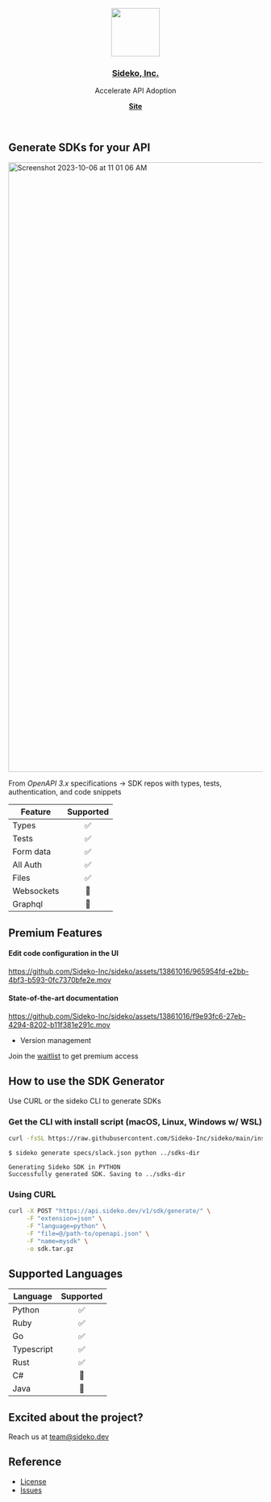<p align="center">
  <a href="https://sideko.dev">
    <img src="https://storage.googleapis.com/sideko.appspot.com/public_assets/website_assets/logo-symbol.svg" height="96">
    <h3 align="center">Sideko, Inc.</h3>
  </a>
</p>

<p align="center">
  Accelerate API Adoption
</p>

<p align="center">
  <a href="https://sideko.dev/documentation"><strong>Site</strong></a>
</p>
<br/>


## Generate SDKs for your API
<img width="1209" alt="Screenshot 2023-10-06 at 11 01 06 AM" src="https://github.com/Sideko-Inc/sideko/assets/13861016/f3359ae9-b77e-42d6-abf0-565d6b1ff0d2">


From _OpenAPI 3.x_ specifications -> SDK repos with types, tests, authentication, and code snippets

| Feature    | Supported |
| ---------- | :-------: |
| Types      |    ✅     |
| Tests      |    ✅     |
| Form data  |    ✅     |
| All Auth   |    ✅     |
| Files      |    ✅     |
| Websockets |    🚧     |
| Graphql    |    🚧     |

## Premium Features

#### Edit code configuration in the UI

https://github.com/Sideko-Inc/sideko/assets/13861016/965954fd-e2bb-4bf3-b593-0fc7370bfe2e.mov

#### State-of-the-art documentation

https://github.com/Sideko-Inc/sideko/assets/13861016/f9e93fc6-27eb-4294-8202-b11f381e291c.mov

- Version management

Join the [waitlist](https://admin.typeform.com/form/W6nUwRRl/create?block=b6e90243-5eca-472b-8057-9a2fb7e87890) to get premium access

## How to use the SDK Generator
Use CURL or the sideko CLI to generate SDKs

### Get the CLI with install script (macOS, Linux, Windows w/ WSL)

```bash
curl -fsSL https://raw.githubusercontent.com/Sideko-Inc/sideko/main/install.sh | sh
```

```
$ sideko generate specs/slack.json python ../sdks-dir

Generating Sideko SDK in PYTHON
Successfully generated SDK. Saving to ../sdks-dir
```


### Using CURL

```bash
curl -X POST "https://api.sideko.dev/v1/sdk/generate/" \
     -F "extension=json" \
     -F "language=python" \
     -F "file=@/path-to/openapi.json" \
     -F "name=mysdk" \
     -o sdk.tar.gz
```

## Supported Languages

| Language   | Supported |
| ---------- | :-------: |
| Python     |    ✅     |
| Ruby       |    ✅     |
| Go         |    ✅     |
| Typescript |    ✅     |
| Rust       |    ✅     |
| C#         |    🚧     |
| Java       |    🚧     |

## Excited about the project?
Reach us at team@sideko.dev

## Reference

- [License](./LICENSE)
- [Issues](https://github.com/Sideko-Inc/sideko/issues/new)
